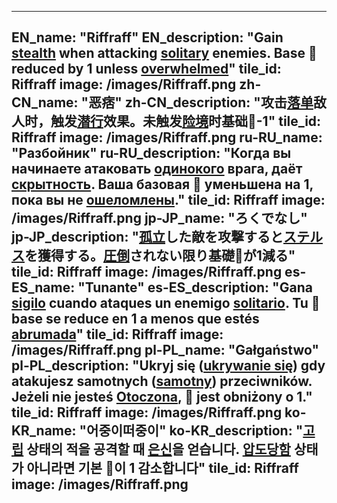 ---

EN_name: "Riffraff"
EN_description: "Gain <u>stealth</u> when attacking <u>solitary</u> enemies. Base 🔸 reduced by 1 unless <u>overwhelmed</u>"
tile_id: Riffraff
image: /images/Riffraff.png
zh-CN_name: "恶痞"
zh-CN_description: "攻击<u>落单</u>敌人时，触发<u>潜行</u>效果。未触发<u>险境</u>时基础🔸-1"
tile_id: Riffraff
image: /images/Riffraff.png
ru-RU_name: "Разбойник"
ru-RU_description: "Когда вы начинаете атаковать <u>одинокого</u> врага, даёт <u>скрытность</u>. Ваша базовая 🔸 уменьшена на 1, пока вы не <u>ошеломлены</u>."
tile_id: Riffraff
image: /images/Riffraff.png
jp-JP_name: "ろくでなし"
jp-JP_description: "<u>孤立</u>した敵を攻撃すると<u>ステルス</u>を獲得する。<u>圧倒</u>されない限り基礎🔸が1減る"
tile_id: Riffraff
image: /images/Riffraff.png
es-ES_name: "Tunante"
es-ES_description: "Gana <u>sigilo</u> cuando ataques un enemigo <u>solitario</u>. Tu 🔸 base se reduce en 1 a menos que estés <u>abrumada</u>"
tile_id: Riffraff
image: /images/Riffraff.png
pl-PL_name: "Gałgaństwo"
pl-PL_description: "Ukryj się (<u>ukrywanie się</u>) gdy atakujesz samotnych (<u>samotny</u>) przeciwników. Jeżeli nie jesteś <u>Otoczona</u>, 🔸 jest obniżony o 1."
tile_id: Riffraff
image: /images/Riffraff.png
ko-KR_name: "어중이떠중이"
ko-KR_description: "<u>고립</u> 상태의 적을 공격할 때 <u>은신</u>을 얻습니다. <u>압도당함</u> 상태가 아니라면 기본 🔸이 1 감소합니다"
tile_id: Riffraff
image: /images/Riffraff.png
---